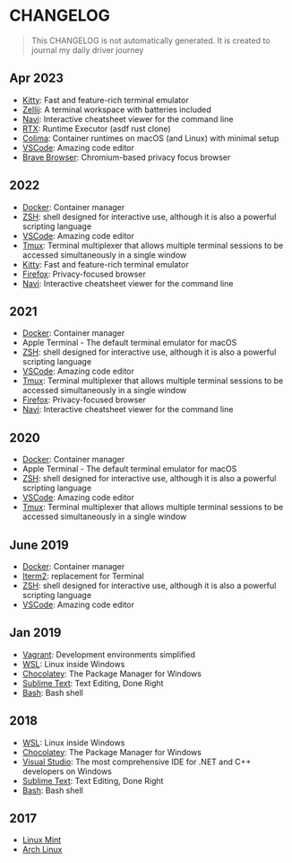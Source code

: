 # CHANGELOG

> This CHANGELOG is not automatically generated. It is created to journal my daily driver journey

## Apr 2023

- [Kitty](https://sw.kovidgoyal.net/kitty/): Fast and feature-rich terminal emulator
- [Zellij](https://github.com/zellij-org/zellij): A terminal workspace with batteries included
- [Navi](https://github.com/denisidoro/navi): Interactive cheatsheet viewer for the command line
- [RTX](https://github.com/jdxcode/rtx): Runtime Executor (asdf rust clone)
- [Colima](https://github.com/abiosoft/colima): Container runtimes on macOS (and Linux) with minimal setup
- [VSCode](https://github.com/microsoft/vscode): Amazing code editor
- [Brave Browser](https://github.com/brave/brave-browser): Chromium-based privacy focus browser

## 2022

- [Docker](https://www.docker.com/): Container manager
- [ZSH](https://zsh.sourceforge.io/): shell designed for interactive use, although it is also a powerful scripting language
- [VSCode](https://github.com/microsoft/vscode): Amazing code editor
- [Tmux](https://github.com/tmux/tmux): Terminal multiplexer that allows multiple terminal sessions to be accessed simultaneously in a single window
- [Kitty](https://sw.kovidgoyal.net/kitty/): Fast and feature-rich terminal emulator
- [Firefox](https://www.mozilla.org/en-US/firefox/new/): Privacy-focused browser
- [Navi](https://github.com/denisidoro/navi): Interactive cheatsheet viewer for the command line

## 2021

- [Docker](https://www.docker.com/): Container manager
- Apple Terminal - The default terminal emulator for macOS
- [ZSH](https://zsh.sourceforge.io/): shell designed for interactive use, although it is also a powerful scripting language
- [VSCode](https://github.com/microsoft/vscode): Amazing code editor
- [Tmux](https://github.com/tmux/tmux): Terminal multiplexer that allows multiple terminal sessions to be accessed simultaneously in a single window
- [Firefox](https://www.mozilla.org/en-US/firefox/new/): Privacy-focused browser
- [Navi](https://github.com/denisidoro/navi): Interactive cheatsheet viewer for the command line

## 2020

- [Docker](https://www.docker.com/): Container manager
- Apple Terminal - The default terminal emulator for macOS
- [ZSH](https://zsh.sourceforge.io/): shell designed for interactive use, although it is also a powerful scripting language
- [VSCode](https://github.com/microsoft/vscode): Amazing code editor
- [Tmux](https://github.com/tmux/tmux): Terminal multiplexer that allows multiple terminal sessions to be accessed simultaneously in a single window

## June 2019

- [Docker](https://www.docker.com/): Container manager
- [Iterm2](https://iterm2.com/): replacement for Terminal
- [ZSH](https://zsh.sourceforge.io/): shell designed for interactive use, although it is also a powerful scripting language
- [VSCode](https://github.com/microsoft/vscode): Amazing code editor

## Jan 2019

- [Vagrant](https://www.vagrantup.com/): Development environments simplified
- [WSL](https://github.com/microsoft/WSL): Linux inside Windows
- [Chocolatey](https://chocolatey.org/): The Package Manager for Windows
- [Sublime Text](https://www.sublimetext.com/): Text Editing, Done Right
- [Bash](https://www.gnu.org/software/bash/): Bash shell

## 2018

- [WSL](https://github.com/microsoft/WSL): Linux inside Windows
- [Chocolatey](https://chocolatey.org/): The Package Manager for Windows
- [Visual Studio](https://visualstudio.microsoft.com/): The most comprehensive IDE for .NET and C++ developers on Windows
- [Sublime Text](https://www.sublimetext.com/): Text Editing, Done Right
- [Bash](https://www.gnu.org/software/bash/): Bash shell

## 2017

- [Linux Mint](https://linuxmint.com/)
- [Arch Linux](https://archlinux.org/)
